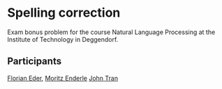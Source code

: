 # Spelling correction
Exam bonus problem for the course Natural Language Processing at the Institute of Technology in Deggendorf.
## Participants
[Florian Eder](https://github.com/FlorianEder),
[Moritz Enderle](https://github.com/THDMoritzEnderle)
[John Tran](https:/https://github.com/JohniMIEP)
